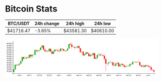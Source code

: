 # Bitcoin Stats

BTC/USDT|24h change|24h high|24h low|
|---|---|---|---|
|$41716.47|-3.65%|$43581.30|$40610.00|

<img src="./chart.svg">
